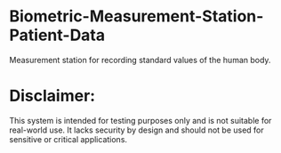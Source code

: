 # Biometric-Measurement-Station-Patient-Data
Measurement station for recording standard values of the human body.

# Disclaimer: 
This system is intended for testing purposes only and is not suitable for real-world use. It lacks security by design and should not be used for sensitive or critical applications.
